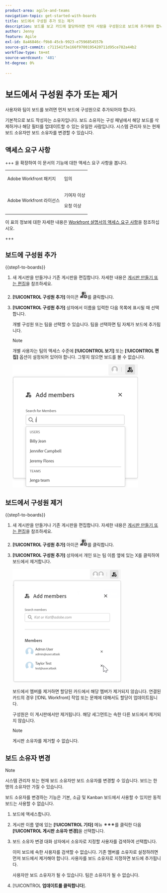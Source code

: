 ```yaml
---
product-area: agile-and-teams
navigation-topic: get-started-with-boards
title: 보드에서 구성원 추가 또는 제거
description: 보드를 보고 카드에 할당하려면 먼저 사람을 구성원으로 보드에 추가해야 합니다.
author: Jenny
feature: Agile
exl-id: 8a46846c-f9b8-45cb-9923-e7596854557b
source-git-commit: c711541f3e166f9700195420711d95ce782a44b2
workflow-type: tm+mt
source-wordcount: '481'
ht-degree: 0%

---
```


# 보드에서 구성원 추가 또는 제거

사용자와 팀이 보드를 보려면 먼저 보드에 구성원으로 추가되어야 합니다.

기본적으로 보드 작성자는 소유자입니다. 보드 소유자는 구성 패널에서 해당 보드를 삭제하거나 해당 필터를 업데이트할 수 있는 유일한 사람입니다. 시스템 관리자 또는 현재 보드 소유자만 보드 소유자를 변경할 수 있습니다.

## 액세스 요구 사항

+++ 을 확장하여 이 문서의 기능에 대한 액세스 요구 사항을 봅니다.

<table style="table-layout:auto"> 
 <col> 
 <col> 
 <tbody> 
  <tr> 
   <td role="rowheader">Adobe Workfront 패키지</td> 
   <td> <p>임의</p> </td> 
  </tr> 
  <tr> 
   <td role="rowheader">Adobe Workfront 라이선스</td> 
   <td> 
   <p>기여자 이상</p> 
   <p>요청 이상</p>
   </td> 
  </tr> 
 </tbody> 
</table>

이 표의 정보에 대한 자세한 내용은 [Workfront 설명서의 액세스 요구 사항](/help/quicksilver/administration-and-setup/add-users/access-levels-and-object-permissions/access-level-requirements-in-documentation.md)을 참조하십시오.

+++

## 보드에 구성원 추가

{{step1-to-boards}}

1. 새 게시판을 만들거나 기존 게시판을 편집합니다. 자세한 내용은 [게시판 만들기 또는 편집](../../agile/get-started-with-boards/create-edit-board.md)을 참조하세요.
1. **[!UICONTROL 구성원 추가]** 아이콘 ![구성원 추가](assets/boards-addmember-spectrum-25x25.png)를 클릭합니다.
1. **[!UICONTROL 구성원 추가]** 상자에서 이름을 입력한 다음 목록에 표시될 때 선택합니다.

   개별 구성원 또는 팀을 선택할 수 있습니다. 팀을 선택하면 팀 자체가 보드에 추가됩니다.

   >[!NOTE]
   >
   >개별 사용자는 팀의 액세스 수준에 **[!UICONTROL 보기]** 또는 **[!UICONTROL 편집]** 옵션이 설정되어 있어야 합니다. 그렇지 않으면 보드를 볼 수 없습니다.


   ![보드에 구성원 추가](assets/boards-add-members.png)

## 보드에서 구성원 제거

{{step1-to-boards}}

1. 새 게시판을 만들거나 기존 게시판을 편집합니다. 자세한 내용은 [게시판 만들기 또는 편집](../../agile/get-started-with-boards/create-edit-board.md)을 참조하세요.
1. **[!UICONTROL 구성원 추가]** 아이콘 ![구성원 추가](assets/boards-addmember-spectrum-25x25.png)를 클릭합니다.
1. **[!UICONTROL 구성원 추가]** 상자에서 개인 또는 팀 이름 옆에 있는 X를 클릭하여 보드에서 제거합니다.

   ![보드에서 구성원 제거](assets/boards-remove-member-from-board-350x367.png)

   보드에서 멤버를 제거하면 할당된 카드에서 해당 멤버가 제거되지 않습니다. 연결된 카드의 경우 [!DNL Workfront] 작업 또는 문제에 대해서도 할당이 업데이트됩니다.

   구성원은 이 게시판에서만 제거됩니다. 해당 세그먼트는 속한 다른 보드에서 제거되지 않습니다.

   >[!NOTE]
   >
   >게시판 소유자를 제거할 수 없습니다.

## 보드 소유자 변경

>[!NOTE]
>
>시스템 관리자 또는 현재 보드 소유자만 보드 소유자를 변경할 수 있습니다. 보드는 한 명의 소유자만 가질 수 있습니다.
>
>보드 소유자를 변경하는 기능은 기본, 소급 및 Kanban 보드에서 사용할 수 있지만 동적 보드는 사용할 수 없습니다.

1. 보드에 액세스합니다.
1. 게시판 이름 옆에 있는 **[!UICONTROL 기타]** 메뉴 ![기타 메뉴](assets/more-icon-spectrum.png)를 클릭한 다음 **[!UICONTROL 게시판 소유자 변경]**&#x200B;을 선택합니다.
1. 보드 소유자 변경 대화 상자에서 소유자로 지정할 사용자를 검색하여 선택합니다.

   이미 보드에 속한 사용자를 검색할 수 없습니다. 기존 멤버를 소유자로 설정하려면 먼저 보드에서 제거해야 합니다. 사용자를 보드 소유자로 지정하면 보드에 추가됩니다.

   사용자만 보드 소유자가 될 수 있습니다. 팀은 소유자가 될 수 없습니다.

1. [!UICONTROL **업데이트를 클릭합니다**].
